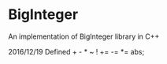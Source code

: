 # BigInteger
An implementation of BigInteger library in C++

2016/12/19
Defined + - * ~ ! += -= *= abs; 
